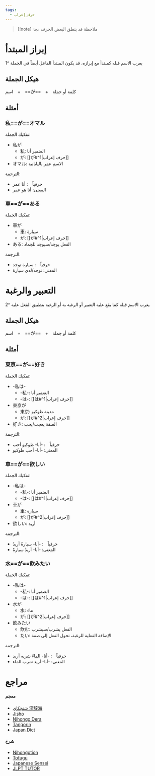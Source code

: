 ```yaml
---
tags:
  - حرف_إعراب
---
```

> [!note] ملاحظة
> قد ينطق البعض الحرف `نجا`
# إبراز المبتدأ
يعرب الاسم قبله كمبتدأ مع إبرازه، قد يكون المبتدأ الفاعل أيضاً في الجملة ^1
## هيكل الجملة
اسم　+　==が==　+　كلمة أو جملة
## أمثلة
### 私==が==オマル
تفكيك الجملة:
- 私が
	- 私: الضمير أنا
	- が: [[が#^1|حرف إعراب]]
- オマル: الاسم عمر باليابانية

الترجمة:
- حرفياً　: أنا عمر
- المعنى: أنا هو عمر
### 車==が==ある
تفكيك الجملة:
- 車が
	- 車: سيارة
	- が: [[が#^1|حرف إعراب]]
- ある: الفعل يوجد/سيوجد للجماد

الترجمة:
- حرفياً　: سيارة توجد
- المعنى: توجد/لدي سيارة
# التعبير والرغبة
يعرب الاسم قبله كما يقع عليه التعبير أو الرغبة به أو الرغبة بتطبيق الفعل عليه ^2
## هيكل الجملة
اسم　+　==が==　+　كلمة أو جملة
## أمثلة

### 東京==が==好き
تفكيك الجملة:
- -私は-
	- -私-: الضمير أنا
	- -は-: [[は#^1|حرف إعراب]]
- 東京が
	- 東京: مدينة طوكيو
	- が: [[が#^2|حرف إعراب]]
- 好き: الصفة يعجب/يحب

الترجمة:
- حرفياً　: -أنا- طوكيو أحب
- المعنى: -أنا- أحب طوكيو
### 車==が==欲しい
تفكيك الجملة:
- -私は-
	- -私-: الضمير أنا
	- -は-: [[は#^1|حرف إعراب]]
- 車が
	- 車: سيارة
	- が: [[が#^2|حرف إعراب]]
- 欲しい: أريد

الترجمة:
- حرفياً　: -أنا- سيارةٌ أريدُ
- المعنى: -أنا- أريدُ سيارةً
### 水==が==飲みたい
تفكيك الجملة:
- -私は-
	- -私-: الضمير أنا
	- -は-: [[は#^1|حرف إعراب]]
- 水が
	- 水: ماء
	- が: [[が#^2|حرف إعراب]]
- 飲みたい
	- 飲む: الفعل يشرب/سيشرب
	- たい: الإضافة الفعلية للرغبة، تحول الفعل إلى صفة

الترجمة:
- حرفياً　: -أنا- الماءَ شربه أريد
- المعنى: -أنا- أريد شرب الماء
# مراجع
#### معجم
- [شنجكاي 深辞海](https://shinjikai.app/#/word/16808)
- [Jisho](https://jisho.org/word/%E3%81%8C)
- [Nihongo Dera](https://nihongodera.com/dictionary/jpen/%E3%81%8C-2)
- [Tangorin](https://tangorin.com/definition/%E3%81%8C)
- [Japan Dict](https://japandict.com/%E3%81%8C)
#### شرح
- [Nihongotion](https://nihongotion.com/grammars/particle-ga)
- [Tofugu](https://tofugu.com/japanese-grammar/particle-ga)
- [Japanese Sensei](https://senseijapanese.com/beginning-with-japanese/japanese-particles-when-to-use-%e3%81%8c-particle)
- [JLPT TUTOR](https://jlpttutor.com/jlpt-n5-grammar-%e3%81%8c-ga-subject-marker-particle)